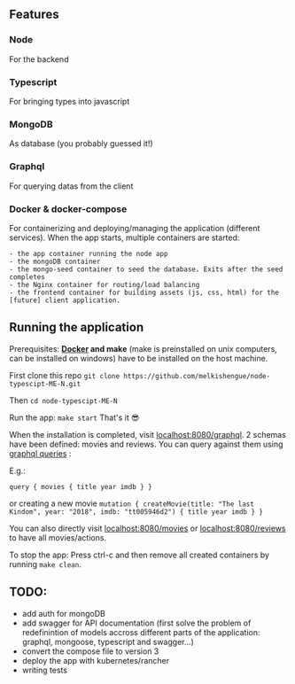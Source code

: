 ## Features
### Node
For the backend
### Typescript
For bringing types into javascript
### MongoDB
As database (you probably guessed it!)
### Graphql
For querying datas from the client
### Docker & docker-compose
For containerizing and deploying/managing the application (different services).
When the app starts, multiple containers are started:

    - the app container running the node app
    - the mongoDB container 
    - the mongo-seed container to seed the database. Exits after the seed completes
    - the Nginx container for routing/load balancing
    - the frontend container for building assets (js, css, html) for the [future] client application.

## Running the application
Prerequisites: **[Docker](https://www.docker.com/) and make** (make is preinstalled on unix computers, can be installed on windows) have to be installed on the host machine.

First clone this repo
 `git clone https://github.com/melkishengue/node-typescipt-ME-N.git`

Then 
 `cd node-typescipt-ME-N`

Run the app:
 `make start` That's it 😎

When the installation is completed, visit [localhost:8080/graphql](localhost:8080/graphql).
2 schemas have been defined: movies and reviews. You can query against them using [graphql queries](https://graphql.org/learn/queries/) :

E.g.:

`query {
  movies {
    title
    year
    imdb
  }
}`

or creating a new movie `mutation {
  createMovie(title: "The last Kindom", year: "2018", imdb: "tt005946d2") {
    title
    year
    imdb
  }
}`

You can also directly visit [localhost:8080/movies](localhost:8080/movies) or [localhost:8080/reviews](localhost:8080/reviews)  to have all movies/actions.

To stop the app:
 Press ctrl-c and then remove all created containers by running `make clean`.

## TODO:

- add auth for mongoDB
- add swagger for API documentation (first solve the problem of redefinintion of models accross different parts of the application: graphql, mongoose, typescript and swagger...)
- convert the compose file to version 3
- deploy the app with kubernetes/rancher
- writing tests